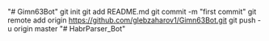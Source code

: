 "# Gimn63Bot"  git init git add README.md git commit -m "first commit" git remote add origin https://github.com/glebzaharov1/Gimn63Bot.git git push -u origin master
"# HabrParser_Bot" 
